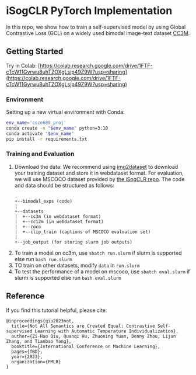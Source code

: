 # iSogCLR PyTorch Implementation

In this repo, we show how to train a self-supervised model by using Global Contrastive Loss (GCL) on a widely used bimodal image-text dataset [CC3M](https://ai.google.com/research/ConceptualCaptions/download).

## Getting Started

Try in Colab: [https://colab.research.google.com/drive/1FTF-cTcW11Gyrwu8uhTZOXgLsjp49Z9W?usp=sharing](https://colab.research.google.com/drive/1FTF-cTcW11Gyrwu8uhTZOXgLsjp49Z9W?usp=sharing)

### Environment

Setting up a new virtual environment with Conda:
````bash
env_name='csce689_proj'
conda create -n "$env_name" python=3.10
conda activate "$env_name"
pip install -r requirements.txt
````

### Training and Evaluation

1. Download the data: We recommend using [img2dataset](https://github.com/rom1504/img2dataset) to download your training dataset and store it in webdataset format. For evaluation, we will use MSCOCO dataset provided by [the iSogCLR repo](https://github.com/zhqiu/contrastive-learning-iSogCLR/tree/main/bimodal_exps). The code and data should be structured as follows:
    ```
    .
    +--bimodal_exps (code)
    |
    +--datasets
    |  +--cc3m (in webdataset format)
    |  +--cc12m (in webdataset format)
    |  +--coco
    |  +--clip_train (captions of MSCOCO evaluation set)
    |
    +--job_output (for storing slurm job outputs)
    ```
2. To train a model on cc3m, use `sbatch run.slurm` if slurm is supported else run `bash run.slurm`
3. TO train on other datasets, modify `data` in `run.slurm`
4. To test the performance of a model on mscoco, use `sbatch eval.slurm` if slurm is supported else run `bash eval.slurm`

## Reference
If you find this tutorial helpful, please cite:
```
@inproceedings{qiu2023not,
  title={Not All Semantics are Created Equal: Contrastive Self-supervised Learning with Automatic Temperature Individualization},
  author={Zi-Hao Qiu, Quanqi Hu, Zhuoning Yuan, Denny Zhou, Lijun Zhang, and Tianbao Yang},
  booktitle={International Conference on Machine Learning},
  pages={TBD},
  year={2023},
  organization={PMLR}
}
```
